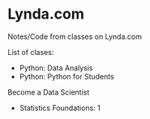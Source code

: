# Lynda.com
Notes/Code from classes on Lynda.com

List of clases:
- Python: Data Analysis
- Python: Python for Students 

Become a Data Scientist
- Statistics Foundations: 1
